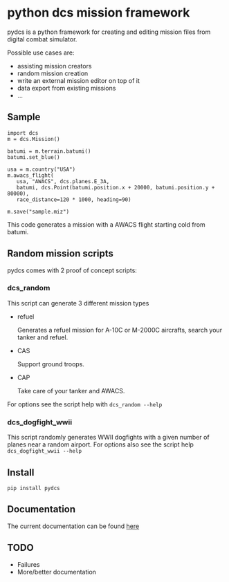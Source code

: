 # python dcs mission framework

pydcs is a python framework for creating and editing mission files
from digital combat simulator.

Possible use cases are:

 * assisting mission creators
 * random mission creation
 * write an external mission editor on top of it
 * data export from existing missions
 * ...

## Sample

    import dcs
    m = dcs.Mission()

    batumi = m.terrain.batumi()
    batumi.set_blue()

    usa = m.country("USA")
    m.awacs_flight(
       usa, "AWACS", dcs.planes.E_3A,
       batumi, dcs.Point(batumi.position.x + 20000, batumi.position.y + 80000),
       race_distance=120 * 1000, heading=90)

    m.save("sample.miz")

This code generates a mission with a AWACS flight starting cold from batumi.

## Random mission scripts

pydcs comes with 2 proof of concept scripts:

### dcs_random

This script can generate 3 different mission types

 * refuel

   Generates a refuel mission for A-10C or M-2000C aircrafts, search your tanker and refuel.

 * CAS

   Support ground troops.

 * CAP

   Take care of your tanker and AWACS.

For options see the script help with `dcs_random --help`

### dcs_dogfight_wwii

This script randomly generates WWII dogfights with a given number of planes near a random airport.
For options also see the script help `dcs_dogfight_wwii --help`

###

## Install

    pip install pydcs

## Documentation

The current documentation can be found [here](http://dcs.readthedocs.org/en/latest)

## TODO

 * Failures
 * More/better documentation
